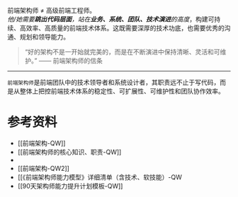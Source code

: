 
前端架构师 ≠ 高级前端工程师。  
*他/她需要**跳出代码层面**，站在**业务、系统、团队、技术演进**的高度*，构建可持续、高效率、高质量的前端技术体系。这既需要深厚的技术功底，也需要优秀的沟通、规划和领导能力。

> “好的架构不是一开始就完美的，而是在不断演进中保持清晰、灵活和可维护。” —— 前端架构师的信条

---

`前端架构师`是前端团队中的技术领导者和系统设计者，其职责远不止于写代码，而是从整体上把控前端技术体系的稳定性、可扩展性、可维护性和团队协作效率。





# 参考资料
- [[前端架构-QW]]
- [[前端架构师的核心知识、职责-QW]]
- 
- [[前端架构-QW2]]
- [[《前端架构师能力模型》详细清单（含技术、软技能）-QW
- [[90天架构师能力提升计划模板-QW]]
